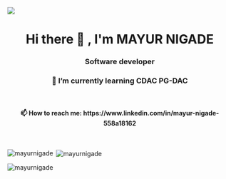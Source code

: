 ![](https://komarev.com/ghpvc/?username=mayurnigade)
<h1 align="center"> Hi there 👋 , I'm MAYUR NIGADE</h1>
<h3 align="center">Software developer</h3>
<h3 align="center">🌱 I’m currently learning CDAC PG-DAC</h3><br>
 <h4 align="center">📫 How to reach me: https://www.linkedin.com/in/mayur-nigade-558a18162</h4><br>
 <p><img align="left" src="https://github-readme-stats.vercel.app/api/top-langs?username=mayurnigade&show_icons=true&locale=en&layout=compact" alt="mayurnigade" /></p>

<p>&nbsp;<img align="center" src="https://github-readme-stats.vercel.app/api?username=mayurnigade&show_icons=true&locale=en" alt="mayurnigade" /></p>

<p><img align="center" src="https://github-readme-streak-stats.herokuapp.com/?user=mayurnigade&" alt="mayurnigade" /></p>
<!--
**mayurnigade/mayurnigade** is a ✨ _special_ ✨ repository because its `README.md` (this file) appears on your GitHub profile.

Here are some ideas to get you started:

- 🔭 I’m currently working on ...
- 🌱 I’m currently learning ...
- 👯 I’m looking to collaborate on ...
- 🤔 I’m looking for help with ...
- 💬 Ask me about ...
- 📫 How to reach me: ...
- 😄 Pronouns: ...
- ⚡ Fun fact: ...
-->

